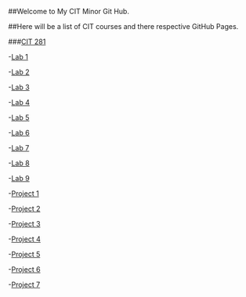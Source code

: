 ##Welcome to My CIT Minor Git Hub.

##Here will be a list of CIT courses and there respective GitHub Pages.

###[CIT 281](https://bassguitarben.github.io/CIT281/)


-[Lab 1](https://bassguitarben.github.io/cit281-lab1/)

-[Lab 2](https://bassguitarben.github.io/cit281-lab2/)

-[Lab 3](https://bassguitarben.github.io/cit281-lab3/)

-[Lab 4](https://bassguitarben.github.io/cit281-lab4/)

-[Lab 5](https://bassguitarben.github.io/cit281-lab5/)

-[Lab 6](https://bassguitarben.github.io/cit281-lab6/)

-[Lab 7](https://bassguitarben.github.io/cit281-lab7/)

-[Lab 8](https://bassguitarben.github.io/cit281-lab8/)

-[Lab 9](https://bassguitarben.github.io/cit281-lab9/)

-[Project 1](https://bassguitarben.github.io/cit281-p1/)

-[Project 2](https://bassguitarben.github.io/cit281-p2/)

-[Project 3](https://bassguitarben.github.io/cit281-p3/)

-[Project 4](https://bassguitarben.github.io/cit281-p4/)

-[Project 5](https://bassguitarben.github.io/cit281-p5/)

-[Project 6](https://bassguitarben.github.io/cit281-p6/)

-[Project 7](https://bassguitarben.github.io/cit281-p7/)
